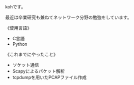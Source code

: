 kohです。

最近は卒業研究も兼ねてネットワーク分野の勉強をしています。


《使用言語》
- C言語
- Python

《これまでにやったこと》
- ソケット通信
- Scapyによるパケット解析
- tcpdumpを用いたPCAPファイル作成

<!---
koffemame/koffemame is a ✨ special ✨ repository because its `README.md` (this file) appears on your GitHub profile.
You can click the Preview link to take a look at your changes.
--->

